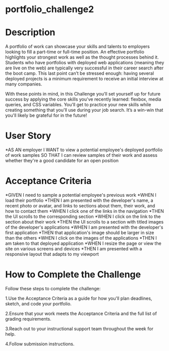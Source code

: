 # portfolio_challenge2
# Description
A portfolio of work can showcase your skills and talents to employers looking to fill a part-time or full-time position. An effective portfolio highlights your strongest work as well as the thought processes behind it. Students who have portfolios with deployed web applications (meaning they are live on the web) are typically very successful in their career search after the boot camp. This last point can’t be stressed enough: having several deployed projects is a minimum requirement to receive an initial interview at many companies.

With these points in mind, in this Challenge you’ll set yourself up for future success by applying the core skills you've recently learned: flexbox, media queries, and CSS variables. You'll get to practice your new skills while creating something that you'll use during your job search. It’s a win-win that you'll likely be grateful for in the future!

# User Story
*AS AN employer
I WANT to view a potential employee's deployed portfolio of work samples
SO THAT I can review samples of their work and assess whether they're a good candidate for an open position

# Acceptance Criteria 
*GIVEN I need to sample a potential employee's previous work
*WHEN I load their portfolio
*THEN I am presented with the developer's name, a recent photo or avatar, and links to sections about them, their work, and how to contact them
*WHEN I click one of the links in the navigation
*THEN the UI scrolls to the corresponding section
*WHEN I click on the link to the section about their work
*THEN the UI scrolls to a section with titled images of the developer's applications
*WHEN I am presented with the developer's first application
*THEN that application's image should be larger in size than the others
*WHEN I click on the images of the applications
*THEN I am taken to that deployed application
*WHEN I resize the page or view the site on various screens and devices
*THEN I am presented with a responsive layout that adapts to my viewport

# How to Complete the Challenge 
Follow these steps to complete the challenge:

1.Use the Acceptance Criteria as a guide for how you'll plan deadlines, sketch, and code your portfolio.

2.Ensure that your work meets the Acceptance Criteria and the full list of grading requirements.

3.Reach out to your instructional support team throughout the week for help.

4.Follow submission instructions.
